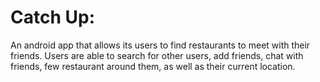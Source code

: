 <h1>Catch Up:</h1>

An android app that allows its users to find restaurants to meet with their friends. Users are able to search for other users, add friends, chat with friends, few restaurant around them, as well as their current location.


